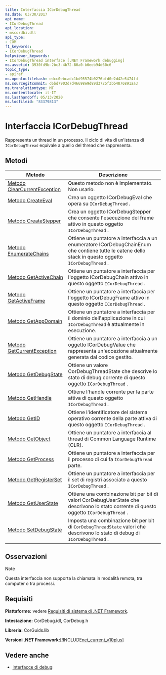 ```yaml
---
title: Interfaccia ICorDebugThread
ms.date: 03/30/2017
api_name:
- ICorDebugThread
api_location:
- mscordbi.dll
api_type:
- COM
f1_keywords:
- ICorDebugThread
helpviewer_keywords:
- ICorDebugThread interface [.NET Framework debugging]
ms.assetid: 3930fd9b-2bc3-4b72-80a0-b6eeb94d60c6
topic_type:
- apiref
ms.openlocfilehash: edcc0ebcadc1bd95574b0276bfd0e2d42e5474fd
ms.sourcegitcommit: d6bd7903d7d46698e9d89d3725f3bb4876891aa3
ms.translationtype: MT
ms.contentlocale: it-IT
ms.lasthandoff: 05/13/2020
ms.locfileid: "83379813"
---
```

# <a name="icordebugthread-interface"></a>Interfaccia ICorDebugThread
Rappresenta un thread in un processo. Il ciclo di vita di un'istanza di `ICorDebugThread` equivale a quello del thread che rappresenta.  
  
## <a name="methods"></a>Metodi  
  
|Metodo|Descrizione|  
|------------|-----------------|  
|[Metodo ClearCurrentException](icordebugthread-clearcurrentexception-method.md)|Questo metodo non è implementato. Non usarlo.|  
|[Metodo CreateEval](icordebugthread-createeval-method.md)|Crea un oggetto ICorDebugEval che opera su `ICorDebugThread` .|  
|[Metodo CreateStepper](icordebugthread-createstepper-method.md)|Crea un oggetto ICorDebugStepper che consente l'esecuzione del frame attivo in questo oggetto `ICorDebugThread` .|  
|[Metodo EnumerateChains](icordebugthread-enumeratechains-method.md)|Ottiene un puntatore a interfaccia a un enumeratore ICorDebugChainEnum che contiene tutte le catene dello stack in questo oggetto `ICorDebugThread` .|  
|[Metodo GetActiveChain](icordebugthread-getactivechain-method.md)|Ottiene un puntatore a interfaccia per l'oggetto ICorDebugChain attivo in questo oggetto `ICorDebugThread` .|  
|[Metodo GetActiveFrame](icordebugthread-getactiveframe-method.md)|Ottiene un puntatore a interfaccia per l'oggetto ICorDebugFrame attivo in questo oggetto `ICorDebugThread` .|  
|[Metodo GetAppDomain](icordebugthread-getappdomain-method.md)|Ottiene un puntatore a interfaccia per il dominio dell'applicazione in cui `ICorDebugThread` è attualmente in esecuzione.|  
|[Metodo GetCurrentException](icordebugthread-getcurrentexception-method.md)|Ottiene un puntatore a interfaccia a un oggetto ICorDebugValue che rappresenta un'eccezione attualmente generata dal codice gestito.|  
|[Metodo GetDebugState](icordebugthread-getdebugstate-method.md)|Ottiene un valore CorDebugThreadState che descrive lo stato di debug corrente di questo oggetto `ICorDebugThread` .|  
|[Metodo GetHandle](icordebugthread-gethandle-method.md)|Ottiene l'handle corrente per la parte attiva di questo oggetto `ICorDebugThread` .|  
|[Metodo GetID](icordebugthread-getid-method.md)|Ottiene l'identificatore del sistema operativo corrente della parte attiva di questo oggetto `ICorDebugThread` .|  
|[Metodo GetObject](icordebugthread-getobject-method.md)|Ottiene un puntatore a interfaccia al thread di Common Language Runtime (CLR).|  
|[Metodo GetProcess](icordebugthread-getprocess-method.md)|Ottiene un puntatore a interfaccia per il processo di cui fa `ICorDebugThread` parte.|  
|[Metodo GetRegisterSet](icordebugthread-getregisterset-method.md)|Ottiene un puntatore a interfaccia per il set di registri associato a questo `ICorDebugThread` .|  
|[Metodo GetUserState](icordebugthread-getuserstate-method.md)|Ottiene una combinazione bit per bit di valori CorDebugUserState che descrivono lo stato corrente di questo oggetto `ICorDebugThread` .|  
|[Metodo SetDebugState](icordebugthread-setdebugstate-method.md)|Imposta una combinazione bit per bit di `CorDebugThreadState` valori che descrivono lo stato di debug di `ICorDebugThread` .|  
  
## <a name="remarks"></a>Osservazioni  
  
> [!NOTE]
> Questa interfaccia non supporta la chiamata in modalità remota, tra computer o tra processi.  
  
## <a name="requirements"></a>Requisiti  
 **Piattaforme:** vedere [Requisiti di sistema di .NET Framework](../../get-started/system-requirements.md).  
  
 **Intestazione:** CorDebug.idl, CorDebug.h  
  
 **Libreria:** CorGuids.lib  
  
 **Versioni .NET Framework:**[!INCLUDE[net_current_v10plus](../../../../includes/net-current-v10plus-md.md)]  
  
## <a name="see-also"></a>Vedere anche

- [Interfacce di debug](debugging-interfaces.md)
